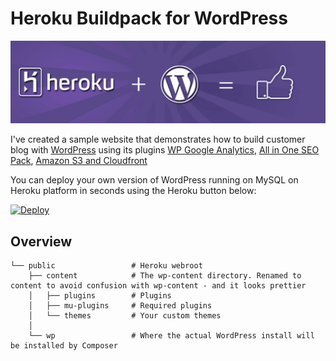 
# Heroku Buildpack for WordPress

[![WordPress](https://raw.githubusercontent.com/ajaykumar127/PardotMaster/181a15d0a6dcc44dcd5083e2b01be762100579b4/heroku%2Bwordpress.png)](https://github.com/ajaykumar127/PardotMaster)

I've created a sample website that demonstrates how to build customer blog with [WordPress](http://www.wordpress.org) using its plugins [WP Google Analytics](https://wordpress.org/plugins/wp-google-analytics/), [All in One SEO Pack](https://wordpress.org/plugins/all-in-one-seo-pack/), [Amazon S3 and Cloudfront](https://wordpress.org/plugins/amazon-s3-and-cloudfront/)

You can deploy your own version of WordPress running on MySQL on Heroku platform in seconds using the Heroku button below:

[![Deploy](https://www.herokucdn.com/deploy/button.png)](https://heroku.com/deploy?template=https://github.com/technomile/Heroku-WordPress-PostgreSQL)

## Overview

```
└── public                 # Heroku webroot
    ├── content            # The wp-content directory. Renamed to content to avoid confusion with wp-content - and it looks prettier
    │   ├── plugins        # Plugins
    │   ├── mu-plugins     # Required plugins
    │   └── themes         # Your custom themes
    │
    └── wp                 # Where the actual WordPress install will be installed by Composer

